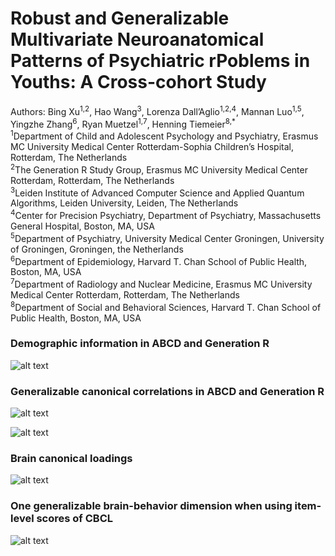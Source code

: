 # Robust and Generalizable Multivariate Neuroanatomical Patterns of Psychiatric rPoblems in Youths: A Cross-cohort Study
Authors: Bing Xu<sup>1,2</sup>, Hao Wang<sup>3</sup>, Lorenza Dall’Aglio<sup>1,2,4</sup>, Mannan Luo<sup>1,5</sup>, Yingzhe Zhang<sup>6</sup>, Ryan Muetzel<sup>1,7</sup>, Henning Tiemeier<sup>8,*</sup> \
<sup>1</sup>Department of Child and Adolescent Psychology and Psychiatry, Erasmus MC University Medical Center Rotterdam-Sophia Children’s Hospital, Rotterdam, The Netherlands\
<sup>2</sup>The Generation R Study Group, Erasmus MC University Medical Center Rotterdam, Rotterdam, The Netherlands\
<sup>3</sup>Leiden Institute of Advanced Computer Science and Applied Quantum Algorithms, Leiden University, Leiden, The Netherlands\
<sup>4</sup>Center for Precision Psychiatry, Department of Psychiatry, Massachusetts General Hospital, Boston, MA, USA\
<sup>5</sup>Department of Psychiatry, University Medical Center Groningen, University of Groningen, Groningen, the Netherlands\
<sup>6</sup>Department of Epidemiology, Harvard T. Chan School of Public Health, Boston, MA, USA \
<sup>7</sup>Department of Radiology and Nuclear Medicine, Erasmus MC University Medical Center Rotterdam, Rotterdam, The Netherlands\
<sup>8</sup>Department of Social and Behavioral Sciences, Harvard T. Chan School of Public Health, Boston, MA, USA

### Demographic information in ABCD and Generation R
![alt text](https://github.com/EstellaHsu/estellahsu.github.io/blob/main/Table1.png?raw=true)


### Generalizable canonical correlations in ABCD and Generation R
![alt text](https://github.com/EstellaHsu/estellahsu.github.io/blob/main/Figure1.png?raw=true)

![alt text](https://github.com/EstellaHsu/estellahsu.github.io/blob/main/Table2.png?raw=true)

### Brain canonical loadings 
![alt text](https://github.com/EstellaHsu/estellahsu.github.io/blob/main/Figure2.png?raw=true)


### One generalizable brain-behavior dimension when using item-level scores of CBCL
![alt text](https://github.com/EstellaHsu/estellahsu.github.io/blob/main/Figure3.png?raw=true)


